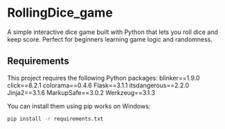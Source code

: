 # RollingDice_game

A simple interactive dice game built with Python that lets you roll dice and keep score. Perfect for beginners learning game logic and randomness.

## Requirements

This project requires the following Python packages:
blinker==1.9.0
click==8.2.1
colorama==0.4.6
Flask==3.1.1
itsdangerous==2.2.0
Jinja2==3.1.6
MarkupSafe==3.0.2
Werkzeug==3.1.3

You can install them using pip works on Windows:

```bash
pip install -r requirements.txt
